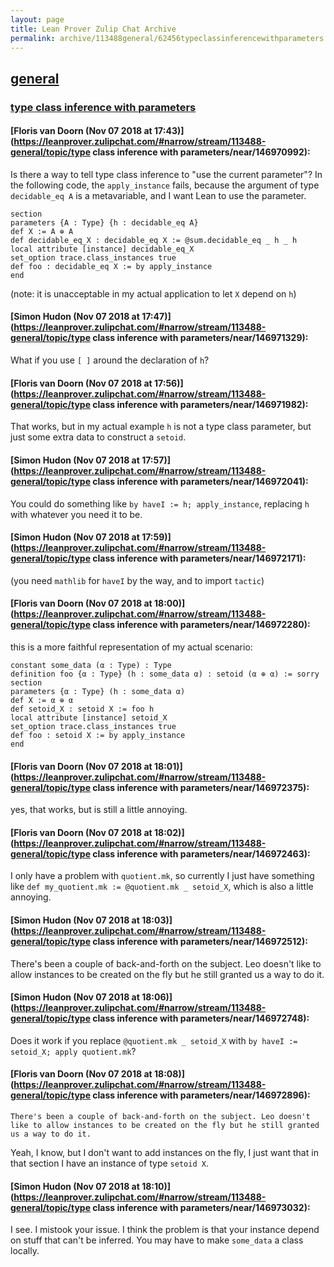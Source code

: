 ```yaml
---
layout: page
title: Lean Prover Zulip Chat Archive 
permalink: archive/113488general/62456typeclassinferencewithparameters.html
---
```


## [general](index.html)
### [type class inference with parameters](62456typeclassinferencewithparameters.html)

#### [Floris van Doorn (Nov 07 2018 at 17:43)](https://leanprover.zulipchat.com/#narrow/stream/113488-general/topic/type class inference with parameters/near/146970992):
Is there a way to tell type class inference to "use the current parameter"? In the following code, the `apply_instance` fails, because the argument of type `decidable_eq A` is a metavariable, and I want Lean to use the parameter.
```
section
parameters {A : Type} {h : decidable_eq A}
def X := A ⊕ A
def decidable_eq_X : decidable_eq X := @sum.decidable_eq _ h _ h
local attribute [instance] decidable_eq_X
set_option trace.class_instances true
def foo : decidable_eq X := by apply_instance
end
```
(note: it is unacceptable in my actual application to let `X` depend on `h`)

#### [Simon Hudon (Nov 07 2018 at 17:47)](https://leanprover.zulipchat.com/#narrow/stream/113488-general/topic/type class inference with parameters/near/146971329):
What if you use `[ ]` around the declaration of `h`?

#### [Floris van Doorn (Nov 07 2018 at 17:56)](https://leanprover.zulipchat.com/#narrow/stream/113488-general/topic/type class inference with parameters/near/146971982):
That works, but in my actual example `h` is not a type class parameter, but just some extra data to construct a `setoid`.

#### [Simon Hudon (Nov 07 2018 at 17:57)](https://leanprover.zulipchat.com/#narrow/stream/113488-general/topic/type class inference with parameters/near/146972041):
You could do something like `by haveI := h; apply_instance`, replacing `h` with whatever you need it to be.

#### [Simon Hudon (Nov 07 2018 at 17:59)](https://leanprover.zulipchat.com/#narrow/stream/113488-general/topic/type class inference with parameters/near/146972171):
(you need `mathlib` for `haveI` by the way, and to import `tactic`)

#### [Floris van Doorn (Nov 07 2018 at 18:00)](https://leanprover.zulipchat.com/#narrow/stream/113488-general/topic/type class inference with parameters/near/146972280):
this is a more faithful representation of my actual scenario:
```
constant some_data (α : Type) : Type
definition foo {α : Type} (h : some_data α) : setoid (α ⊕ α) := sorry
section
parameters {α : Type} (h : some_data α)
def X := α ⊕ α
def setoid_X : setoid X := foo h
local attribute [instance] setoid_X
set_option trace.class_instances true
def foo : setoid X := by apply_instance
end
```

#### [Floris van Doorn (Nov 07 2018 at 18:01)](https://leanprover.zulipchat.com/#narrow/stream/113488-general/topic/type class inference with parameters/near/146972375):
yes, that works, but is still a little annoying.

#### [Floris van Doorn (Nov 07 2018 at 18:02)](https://leanprover.zulipchat.com/#narrow/stream/113488-general/topic/type class inference with parameters/near/146972463):
I only have a problem with `quotient.mk`, so currently I just have something like `def my_quotient.mk := @quotient.mk _ setoid_X`, which is also a little annoying.

#### [Simon Hudon (Nov 07 2018 at 18:03)](https://leanprover.zulipchat.com/#narrow/stream/113488-general/topic/type class inference with parameters/near/146972512):
There's been a couple of back-and-forth on the subject. Leo doesn't like to allow instances to be created on the fly but he still granted us a way to do it.

#### [Simon Hudon (Nov 07 2018 at 18:06)](https://leanprover.zulipchat.com/#narrow/stream/113488-general/topic/type class inference with parameters/near/146972748):
Does it work if you replace `@quotient.mk _ setoid_X` with `by haveI := setoid_X; apply quotient.mk`?

#### [Floris van Doorn (Nov 07 2018 at 18:08)](https://leanprover.zulipchat.com/#narrow/stream/113488-general/topic/type class inference with parameters/near/146972896):
```quote
There's been a couple of back-and-forth on the subject. Leo doesn't like to allow instances to be created on the fly but he still granted us a way to do it.
```
Yeah, I know, but I don't want to add instances on the fly, I just want that in that section I have an instance of type `setoid X`.

#### [Simon Hudon (Nov 07 2018 at 18:10)](https://leanprover.zulipchat.com/#narrow/stream/113488-general/topic/type class inference with parameters/near/146973032):
I see. I mistook your issue. I think the problem is that your instance depend on stuff that can't be inferred. You may have to make `some_data` a class locally.

